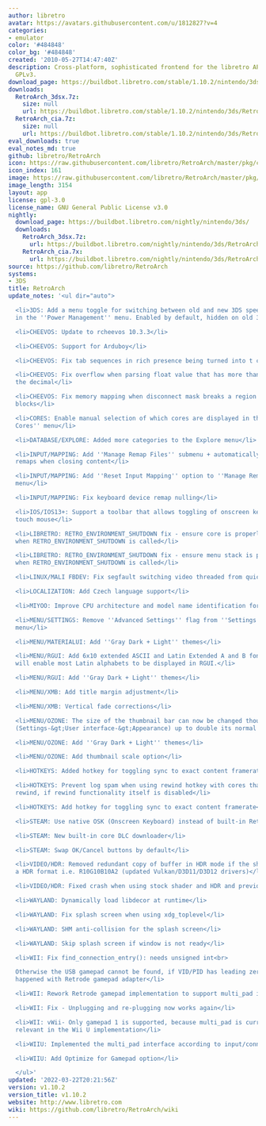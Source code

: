 ```yaml
---
author: libretro
avatar: https://avatars.githubusercontent.com/u/1812827?v=4
categories:
- emulator
color: '#484848'
color_bg: '#484848'
created: '2010-05-27T14:47:40Z'
description: Cross-platform, sophisticated frontend for the libretro API. Licensed
  GPLv3.
download_page: https://buildbot.libretro.com/stable/1.10.2/nintendo/3ds
downloads:
  RetroArch_3dsx.7z:
    size: null
    url: https://buildbot.libretro.com/stable/1.10.2/nintendo/3ds/RetroArch_3dsx.7z
  RetroArch_cia.7z:
    size: null
    url: https://buildbot.libretro.com/stable/1.10.2/nintendo/3ds/RetroArch_cia.7z
eval_downloads: true
eval_notes_md: true
github: libretro/RetroArch
icon: https://raw.githubusercontent.com/libretro/RetroArch/master/pkg/ctr/assets/default.png
icon_index: 161
image: https://raw.githubusercontent.com/libretro/RetroArch/master/pkg/ctr/assets/libretro_banner.png
image_length: 3154
layout: app
license: gpl-3.0
license_name: GNU General Public License v3.0
nightly:
  download_page: https://buildbot.libretro.com/nightly/nintendo/3ds/
  downloads:
    RetroArch_3dsx.7z:
      url: https://buildbot.libretro.com/nightly/nintendo/3ds/RetroArch_3dsx.7z
    RetroArch_cia.7x:
      url: https://buildbot.libretro.com/nightly/nintendo/3ds/RetroArch_cia.7z
source: https://github.com/libretro/RetroArch
systems:
- 3DS
title: RetroArch
update_notes: '<ul dir="auto">

  <li>3DS: Add a menu toggle for switching between old and new 3DS speeds, located
  in the ''Power Management'' menu. Enabled by default, hidden on old 3DS devices.</li>

  <li>CHEEVOS: Update to rcheevos 10.3.3</li>

  <li>CHEEVOS: Support for Arduboy</li>

  <li>CHEEVOS: Fix tab sequences in rich presence being turned into t character</li>

  <li>CHEEVOS: Fix overflow when parsing float value that has more than 9 digits after
  the decimal</li>

  <li>CHEEVOS: Fix memory mapping when disconnect mask breaks a region into multiple
  blocks</li>

  <li>CORES: Enable manual selection of which cores are displayed in the ''Standalone
  Cores'' menu</li>

  <li>DATABASE/EXPLORE: Added more categories to the Explore menu</li>

  <li>INPUT/MAPPING: Add ''Manage Remap Files'' submenu + automatically save input
  remaps when closing content</li>

  <li>INPUT/MAPPING: Add ''Reset Input Mapping'' option to ''Manage Remap Files''
  menu</li>

  <li>INPUT/MAPPING: Fix keyboard device remap nulling</li>

  <li>IOS/IOS13+: Support a toolbar that allows toggling of onscreen keyboard and
  touch mouse</li>

  <li>LIBRETRO: RETRO_ENVIRONMENT_SHUTDOWN fix - ensure core is properly unloaded
  when RETRO_ENVIRONMENT_SHUTDOWN is called</li>

  <li>LIBRETRO: RETRO_ENVIRONMENT_SHUTDOWN fix - ensure menu stack is properly flushed
  when RETRO_ENVIRONMENT_SHUTDOWN is called</li>

  <li>LINUX/MALI FBDEV: Fix segfault switching video threaded from quickmenu</li>

  <li>LOCALIZATION: Add Czech language support</li>

  <li>MIYOO: Improve CPU architecture and model name identification for Miyoo</li>

  <li>MENU/SETTINGS: Remove ''Advanced Settings'' flag from ''Settings &gt; Core''
  menu</li>

  <li>MENU/MATERIALUI: Add ''Gray Dark + Light'' themes</li>

  <li>MENU/RGUI: Add 6x10 extended ASCII and Latin Extended A and B fonts.  These
  will enable most Latin alphabets to be displayed in RGUI.</li>

  <li>MENU/RGUI: Add ''Gray Dark + Light'' themes</li>

  <li>MENU/XMB: Add title margin adjustment</li>

  <li>MENU/XMB: Vertical fade corrections</li>

  <li>MENU/OZONE: The size of the thumbnail bar can now be changed though a new option
  (Settings-&gt;User interface-&gt;Appearance) up to double its normal size.</li>

  <li>MENU/OZONE: Add ''Gray Dark + Light'' themes</li>

  <li>MENU/OZONE: Add thumbnail scale option</li>

  <li>HOTKEYS: Added hotkey for toggling sync to exact content framerate</li>

  <li>HOTKEYS: Prevent log spam when using rewind hotkey with cores that don''t support
  rewind, if rewind functionality itself is disabled</li>

  <li>HOTKEYS: Add hotkey for toggling sync to exact content framerate</li>

  <li>STEAM: Use native OSK (Onscreen Keyboard) instead of built-in RetroArch version</li>

  <li>STEAM: New built-in core DLC downloader</li>

  <li>STEAM: Swap OK/Cancel buttons by default</li>

  <li>VIDEO/HDR: Removed redundant copy of buffer in HDR mode if the shader has already
  a HDR format i.e. R10G10B10A2 (updated Vulkan/D3D11/D3D12 drivers)</li>

  <li>VIDEO/HDR: Fixed crash when using stock shader and HDR and previous optimisation</li>

  <li>WAYLAND: Dynamically load libdecor at runtime</li>

  <li>WAYLAND: Fix splash screen when using xdg_toplevel</li>

  <li>WAYLAND: SHM anti-collision for the splash screen</li>

  <li>WAYLAND: Skip splash screen if window is not ready</li>

  <li>WII: Fix find_connection_entry(): needs unsigned int<br>

  Otherwise the USB gamepad cannot be found, if VID/PID has leading zero. This issue
  happened with Retrode gamepad adapter</li>

  <li>WII: Rework Retrode gamepad implementation to support multi_pad interface</li>

  <li>WII: Fix - Unplugging and re-plugging now works again</li>

  <li>WII: vWii- Only gamepad 1 is supported, because multi_pad is currently only
  relevant in the Wii U implementation</li>

  <li>WIIU: Implemented the multi_pad interface according to input/connect/connect_wiiugca.c</li>

  <li>WIIU: Add Optimize for Gamepad option</li>

  </ul>'
updated: '2022-03-22T20:21:56Z'
version: v1.10.2
version_title: v1.10.2
website: http://www.libretro.com
wiki: https://github.com/libretro/RetroArch/wiki
---
```

